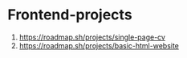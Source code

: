 # Frontend-projects

1. https://roadmap.sh/projects/single-page-cv
2. https://roadmap.sh/projects/basic-html-website
